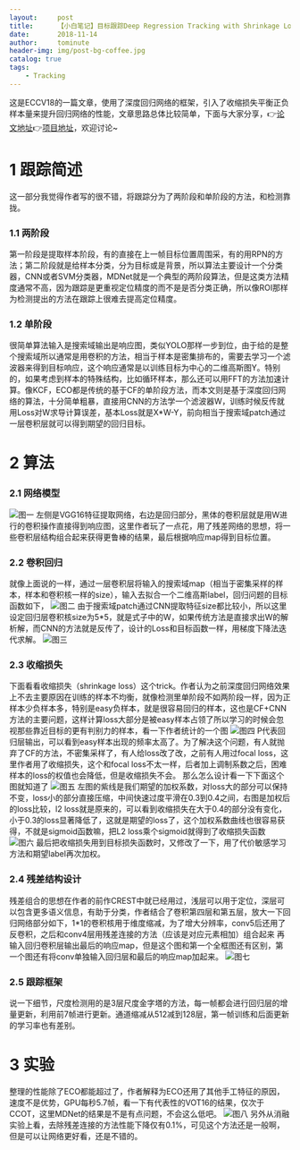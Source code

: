 ```yaml
---
layout:     post
title:      【小白笔记】目标跟踪Deep Regression Tracking with Shrinkage Loss
date:       2018-11-14
author:     tominute
header-img: img/post-bg-coffee.jpg
catalog: true
tags:
    - Tracking
---
```


这是ECCV18的一篇文章，使用了深度回归网络的框架，引入了收缩损失平衡正负样本量来提升回归网络的性能，文章思路总体比较简单，下面与大家分享，👉[论文地址](https://www.google.com.hk/url?sa=t&rct=j&q=&esrc=s&source=web&cd=1&cad=rja&uact=8&ved=2ahUKEwiljPmdltXeAhUTTo8KHSPoATAQFjAAegQICBAC&url=http%3A%2F%2Fopenaccess.thecvf.com%2Fcontent_ECCV_2018%2Fpapers%2FXiankai_Lu_Deep_Regression_Tracking_ECCV_2018_paper.pdf&usg=AOvVaw0DlRC-39T_n5rS9-6ff4WY)👉[项目地址]( https://github.com/chaoma99/DSLT)，欢迎讨论~

# 1 跟踪简述
这一部分我觉得作者写的很不错，将跟踪分为了两阶段和单阶段的方法，和检测靠拢。
### 1.1 两阶段
第一阶段是提取样本阶段，有的直接在上一帧目标位置周围采，有的用RPN的方法；第二阶段就是给样本分类，分为目标或是背景，所以算法主要设计一个分类器，CNN或者SVM分类器，MDNet就是一个典型的两阶段算法，但是这类方法精度通常不高，因为跟踪是更重视定位精度的而不是是否分类正确，所以像ROI那样为检测提出的方法在跟踪上很难去提高定位精度。
### 1.2 单阶段
很简单算法输入是搜索域输出是响应图，类似YOLO那样一步到位，由于给的是整个搜索域所以通常是用卷积的方法，相当于样本是密集排布的，需要去学习一个滤波器来得到目标响应，这个响应通常是以训练目标为中心的二维高斯图Y。特别的，如果考虑到样本的特殊结构，比如循环样本，那么还可以用FFT的方法加速计算。像KCF，ECO都是传统的基于CF的单阶段方法，而本文则是基于深度回归网络的算法，十分简单粗暴，直接用CNN的方法学一个滤波器W，训练时候反传就用Loss对W求导计算误差，基本Loss就是X*W-Y，前向相当于搜索域patch通过一层卷积层就可以得到期望的回归目标。

# 2 算法
### 2.1 网络模型
![图一](https://img-blog.csdnimg.cn/20181115105453220.JPG?x-oss-process=image/watermark,type_ZmFuZ3poZW5naGVpdGk,shadow_10,text_aHR0cHM6Ly9ibG9nLmNzZG4ubmV0L3NpbmF0XzI3MzE4ODgx,size_16,color_FFFFFF,t_70)
左侧是VGG16特征提取网络，右边是回归部分，黑体的卷积层就是用W进行的卷积操作直接得到响应图，这里作者玩了一点花，用了残差网络的思想，将一些卷积层结构组合起来获得更鲁棒的结果，最后根据响应map得到目标位置。
### 2.2 卷积回归
就像上面说的一样，通过一层卷积层将输入的搜索域map（相当于密集采样的样本，样本和卷积核一样的size），输入去拟合一个二维高斯label，回归问题的目标函数如下，
![图二](https://img-blog.csdnimg.cn/20181115105502145.JPG)
由于搜索域patch通过CNN提取特征size都比较小，所以这里设定回归层卷积核size为5*5，就是式子中的W，如果传统方法是直接求出W的解析解，而CNN的方法就是反传了，设计的Loss和目标函数一样，用梯度下降法迭代求解。
![图三](https://img-blog.csdnimg.cn/20181115105509870.JPG)

### 2.3 收缩损失
下面看看收缩损失（shrinkage loss）这个trick。作者认为之前深度回归网络效果上不去主要原因在训练的样本不均衡，就像检测里单阶段不如两阶段一样，因为正样本少负样本多，特别是easy负样本，就是很容易回归的样本，这也是CF+CNN方法的主要问题，这样计算loss大部分是被easy样本占领了所以学习的时候会忽视那些靠近目标的更有判别力的样本，看一下作者统计的一个图
![图四](https://img-blog.csdnimg.cn/20181115105517833.JPG?x-oss-process=image/watermark,type_ZmFuZ3poZW5naGVpdGk,shadow_10,text_aHR0cHM6Ly9ibG9nLmNzZG4ubmV0L3NpbmF0XzI3MzE4ODgx,size_16,color_FFFFFF,t_70)
P代表回归层输出，可以看到easy样本出现的频率太高了。为了解决这个问题，有人就抛弃了CF的方法，不密集采样了，有人给loss改了改，之前有人用过focal loss，这里作者用了收缩损失，这个和focal loss不太一样，后者加上调制系数之后，困难样本的loss的权值也会降低，但是收缩损失不会。
那么怎么设计看一下下面这个图就知道了
![图五](https://img-blog.csdnimg.cn/20181115105526594.JPG?x-oss-process=image/watermark,type_ZmFuZ3poZW5naGVpdGk,shadow_10,text_aHR0cHM6Ly9ibG9nLmNzZG4ubmV0L3NpbmF0XzI3MzE4ODgx,size_16,color_FFFFFF,t_70)
左图的紫线是我们期望的加权系数，对loss大的部分可以保持不变，loss小的部分直接压缩，中间快速过度平滑在0.3到0.4之间，右图是加权后的loss比较，l2 loss就是原来的，可以看到收缩损失在大于0.4的部分没有变化，小于0.3的loss显著降低了，这就是期望的loss了，这个加权系数曲线也很容易获得，不就是sigmoid函数嘛，把L2 loss乘个sigmoid就得到了收缩损失函数
![图六](https://img-blog.csdnimg.cn/20181115105535360.JPG)
最后把收缩损失用到目标损失函数时，又修改了一下，用了代价敏感学习方法和期望label再次加权。
### 2.4 残差结构设计
残差组合的思想在作者的前作CREST中就已经用过，浅层可以用于定位，深层可以包含更多语义信息，有助于分类，作者结合了卷积第四层和第五层，放大一下回归网络部分如下，1*1的卷积核用于维度缩减，为了增大分辨率，conv5后还用了反卷积，之后和conv4层用残差连接的方法（应该是对应元素相加）组合起来 再输入回归卷积层输出最后的响应map，但是这个图和第一个全框图还有区别，第一个图还有将conv单独输入回归层和最后的响应map加起来。
![图七](https://img-blog.csdnimg.cn/20181115105544189.JPG?x-oss-process=image/watermark,type_ZmFuZ3poZW5naGVpdGk,shadow_10,text_aHR0cHM6Ly9ibG9nLmNzZG4ubmV0L3NpbmF0XzI3MzE4ODgx,size_16,color_FFFFFF,t_70)

### 2.5 跟踪框架
说一下细节，尺度检测用的是3层尺度金字塔的方法，每一帧都会进行回归层的增量更新，利用前7帧进行更新。通道缩减从512减到128层，第一帧训练和后面更新的学习率也有差别。
# 3 实验
整理的性能除了ECO都能超过了，作者解释为ECO还用了其他手工特征的原因，速度不是优势，GPU每秒5.7帧，看一下有代表性的VOT16的结果，仅次于CCOT，这里MDNet的结果是不是有点问题，不会这么低吧。
![图八](https://img-blog.csdnimg.cn/20181115105551153.JPG?x-oss-process=image/watermark,type_ZmFuZ3poZW5naGVpdGk,shadow_10,text_aHR0cHM6Ly9ibG9nLmNzZG4ubmV0L3NpbmF0XzI3MzE4ODgx,size_16,color_FFFFFF,t_70)
另外从消融实验上看，去除残差连接的方法性能下降仅有0.1%，可见这个方法还是一般啊，但是可以让网络更好看，还是不错的。